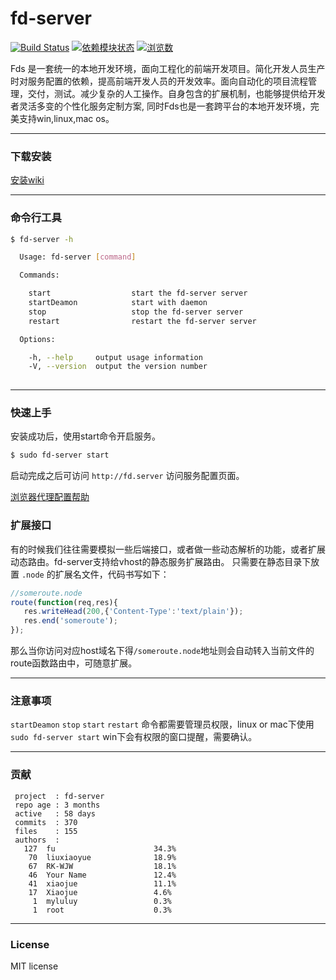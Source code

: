 # fd-server
[![Build Status](https://travis-ci.org/SinaBlogFE/fd-server.png?branch=master)](https://travis-ci.org/SinaBlogFE/fd-server) 
[![依赖模块状态](https://david-dm.org/SinaBlogFE/fd-server.png)](http://david-dm.org/SinaBlogFE/fd-server)
[![浏览数](https://sourcegraph.com/api/repos/github.com/SinaBlogFE/fd-server/counters/views.png?no-count)](https://sourcegraph.com/github.com/SinaBlogFE/fd-server)


Fds 是一套统一的本地开发环境，面向工程化的前端开发项目。简化开发人员生产时对服务配置的依赖，提高前端开发人员的开发效率。面向自动化的项目流程管理，交付，测试。减少复杂的人工操作。自身包含的扩展机制，也能够提供给开发者灵活多变的个性化服务定制方案, 同时Fds也是一套跨平台的本地开发环境，完美支持win,linux,mac os。

---

### 下载安装

[安装wiki](https://github.com/SinaBlogFE/fd-server/wiki/fd-server-install)

---

### 命令行工具

```bash
$ fd-server -h

  Usage: fd-server [command]

  Commands:

    start                  start the fd-server server
    startDeamon            start with daemon
    stop                   stop the fd-server server
    restart                restart the fd-server server

  Options:

    -h, --help     output usage information
    -V, --version  output the version number
    
```

---

### 快速上手

安装成功后，使用start命令开启服务。

```bash
$ sudo fd-server start
```
启动完成之后可访问 `http://fd.server` 访问服务配置页面。

[浏览器代理配置帮助](https://github.com/liuxiaoyue/fd-server/wiki/%E5%A6%82%E4%BD%95%E8%AE%BE%E7%BD%AE%E6%B5%8F%E8%A7%88%E5%99%A8%E4%BB%A3%E7%90%86)

### 扩展接口

有的时候我们往往需要模拟一些后端接口，或者做一些动态解析的功能，或者扩展动态路由。fd-server支持给vhost的静态服务扩展路由。
只需要在静态目录下放置 `.node` 的扩展名文件，代码书写如下：

```javascript
//someroute.node
route(function(req,res){
   res.writeHead(200,{'Content-Type':'text/plain'});
   res.end('someroute');
});
```
那么当你访问对应host域名下得`/someroute.node`地址则会自动转入当前文件的route函数路由中，可随意扩展。

---
### 注意事项

`startDeamon` `stop` `start` `restart` 命令都需要管理员权限，linux or mac下使用 `sudo fd-server start` win下会有权限的窗口提醒，需要确认。 

---
### 贡献
```
 project  : fd-server
 repo age : 3 months
 active   : 58 days
 commits  : 370
 files    : 155
 authors  : 
   127	fu                      34.3%
    70	liuxiaoyue              18.9%
    67	RK-WJW                  18.1%
    46	Your Name               12.4%
    41	xiaojue                 11.1%
    17	Xiaojue                 4.6%
     1	myluluy                 0.3%
     1	root                    0.3%
```
---

### License

MIT license
